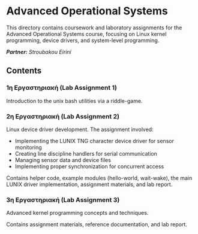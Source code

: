 # Advanced Operational Systems

This directory contains coursework and laboratory assignments for the Advanced Operational Systems course, focusing on Linux kernel programming, device drivers, and system-level programming.

***Partner:** Stroubakou Eirini*

## Contents

### 1η Εργαστηριακή (Lab Assignment 1)

Introduction to the unix bash utilities via a riddle-game.

### 2η Εργαστηριακή (Lab Assignment 2)

Linux device driver development. The assignment involved:

- Implementing the LUNIX TNG character device driver for sensor monitoring
- Creating line discipline handlers for serial communication
- Managing sensor data and device files
- Implementing proper synchronization for concurrent access

Contains helper code, example modules (hello-world, wait-wake), the main LUNIX driver implementation, assignment materials, and lab report.

### 3η Εργαστηριακή (Lab Assignment 3)

Advanced kernel programming concepts and techniques.

Contains assignment materials, reference documentation, and lab report.
